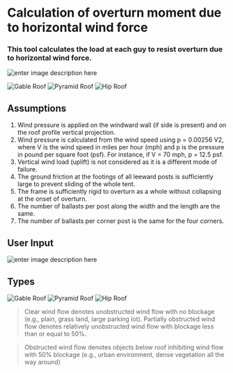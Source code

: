 # Calculation of overturn moment due to horizontal wind force

### This tool calculates the load at each guy to resist overturn due to horizontal wind force. 
![enter image description here](https://ballast.web.app/tent.png)

![Gable Roof](https://ballast.web.app/p1.png) ![Pyramid Roof](https://ballast.web.app/p2.png) ![Hip Roof](https://ballast.web.app/p3.png)

## Assumptions

 1. Wind pressure is applied on the windward wall (if side is present) and on the roof profile vertical projection.
 2. Wind pressure is calculated from the wind speed using p = 0.00256 V2, where V is the wind speed in miles per hour (mph) and p is the pressure in pound per square foot (psf). For instance, if V = 70 mph, p = 12.5 psf.
 3. Vertical wind load (uplift) is not considered as it is a different mode of failure.
 4. The ground friction at the footings of all leeward posts is sufficiently large to prevent sliding of the whole tent.
 5. The frame is sufficiently rigid to overturn as a whole without collapsing at the onset  of overturn.
 6. The number of ballasts per post along the width and the length are the same.
 7. The number of ballasts per corner post is the same for the four corners.

## User Input

![enter image description here](https://ballast.web.app/labeled.png)

## Types

![Gable Roof](https://ballast.web.app/gable.png) ![Pyramid Roof](https://ballast.web.app/pyramid.png) ![Hip Roof](https://ballast.web.app/hip.png)


>Clear wind flow denotes unobstructed wind flow with no blockage (e.g., plain, grass land, large parking lot). Partially obstructed wind flow denotes relatively unobstructed wind flow with blockage less than or equal to 50%.

>Obstructed wind flow denotes objects below roof inhibiting wind flow with 50% blockage (e.g., urban environment, dense vegetation all the way around)


